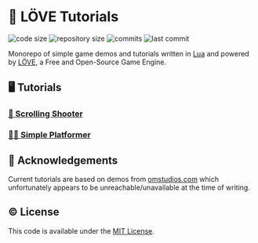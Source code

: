# 💖 LÖVE Tutorials

![code size](https://img.shields.io/github/languages/code-size/semanticdata/love2d-tutorials)
![repository size](https://img.shields.io/github/repo-size/semanticdata/love2d-tutorials)
![commits](https://img.shields.io/github/commit-activity/t/semanticdata/love2d-tutorials)
![last commit](https://img.shields.io/github/last-commit/semanticdata/love2d-tutorials)

Monorepo of simple game demos and tutorials written in [Lua](https://www.lua.org/) and powered by [LÖVE](https://love2d.org/), a Free and Open-Source Game Engine.

## 🖥️ Tutorials

### [🔫 Scrolling Shooter](scrolling-shooter)

<!-- - [Your First LÖVE Game in 200 Lines](http://www.osmstudios.com/tutorials/your-first-love2d-game-in-200-lines-part-1-of-3) -->

### [🏃‍♂️ Simple Platformer](simple-platformer)

<!-- - [Part 1 - The Basics](http://www.osmstudios.com/tutorials/love2d-platformer-tutorial-part-1-the-basics) - Hook up collision detection and simple physics for a platformer. -->
<!-- - [Part 2 - Plumbing A Game](http://osmstudios.com/tutorials/love2d-platformer-tutorial-part-2-plumbing-a-game) - Learn how to organize a project and use Gamestates to go from a simple demo to a full size game. -->
<!-- - Part 3 - Making Levels - Unfortunately part 3 of the tutorial was never published. -->

## 💜 Acknowledgements

Current tutorials are based on demos from [omstudios.com](http://www.osmstudios.com/tutorials/) which unfortunately appears to be unreachable/unavailable at the time of writing.

## © License

This code is available under the [MIT License](LICENSE).
